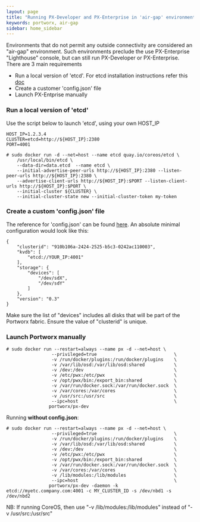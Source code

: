 ```yaml
---
layout: page
title: "Running PX-Developer and PX-Enterprise in 'air-gap' environments"
keywords: portworx, air-gap
sidebar: home_sidebar
---
```


Environments that do not permit any outside connectivity are considered an "air-gap" environment.
Such environments preclude the use PX-Enterprise "Lighthouse" console, but can still run PX-Developer or PX-Enterprise.
There are 3 main requirements
- Run a local version of 'etcd'. For etcd installation instructions refer this [doc](/maintain/etcd.html)
- Create a customer 'config.json' file
- Launch PX-Entprise manually

### Run a local version of 'etcd'
Use the script below to launch 'etcd', using your own HOST_IP

```
HOST_IP=1.2.3.4
CLUSTER=etcd=http://${HOST_IP}:2380
PORT=4001

# sudo docker run -d --net=host --name etcd quay.io/coreos/etcd \
    /usr/local/bin/etcd \
    --data-dir=data.etcd  --name etcd \
    --initial-advertise-peer-urls http://${HOST_IP}:2380 --listen-peer-urls http://${HOST_IP}:2380 \
    --advertise-client-urls http://${HOST_IP}:$PORT --listen-client-urls http://${HOST_IP}:$PORT \
    --initial-cluster ${CLUSTER} \
    --initial-cluster-state new --initial-cluster-token my-token
```

### Create a custom 'config.json' file
The reference for 'config.json' can be found [here](/install/docker.html#optional---running-with-configjson).
An absolute minimal configuration would look like this:

```
{
    "clusterid": "910b106a-2424-2525-b5c3-0242ac110003",
    "kvdb": [
        "etcd://YOUR_IP:4001"
    ],
    "storage": {
        "devices": [
            "/dev/sdX",
            "/dev/sdY"
        ]
    },
    "version": "0.3"
}
```

Make sure the list of "devices" includes all disks that will be part of the Portworx fabric.
Ensure the value of "clusterid" is unique.

### Launch Portworx manually

```
# sudo docker run --restart=always --name px -d --net=host \
                 --privileged=true                             \
                 -v /run/docker/plugins:/run/docker/plugins    \
                 -v /var/lib/osd:/var/lib/osd:shared           \
                 -v /dev:/dev                                  \
                 -v /etc/pwx:/etc/pwx                          \
                 -v /opt/pwx/bin:/export_bin:shared            \
                 -v /var/run/docker.sock:/var/run/docker.sock  \
                 -v /var/cores:/var/cores                      \
                 -v /usr/src:/usr/src                          \
                 --ipc=host                                    \
                portworx/px-dev
```

Running **without config.json**:

```
# sudo docker run --restart=always --name px -d --net=host \
                 --privileged=true                             \
                 -v /run/docker/plugins:/run/docker/plugins    \
                 -v /var/lib/osd:/var/lib/osd:shared           \
                 -v /dev:/dev                                  \
                 -v /etc/pwx:/etc/pwx                          \
                 -v /opt/pwx/bin:/export_bin:shared            \
                 -v /var/run/docker.sock:/var/run/docker.sock  \
                 -v /var/cores:/var/cores                      \
                 -v /lib/modules:/lib/modules                  \
                 --ipc=host                                    \
                portworx/px-dev -daemon -k etcd://myetc.company.com:4001 -c MY_CLUSTER_ID -s /dev/nbd1 -s /dev/nbd2
```

NB:  If running CoreOS, then use "-v /lib/modules:/lib/modules" instead of "-v /usr/src:/usr/src"

